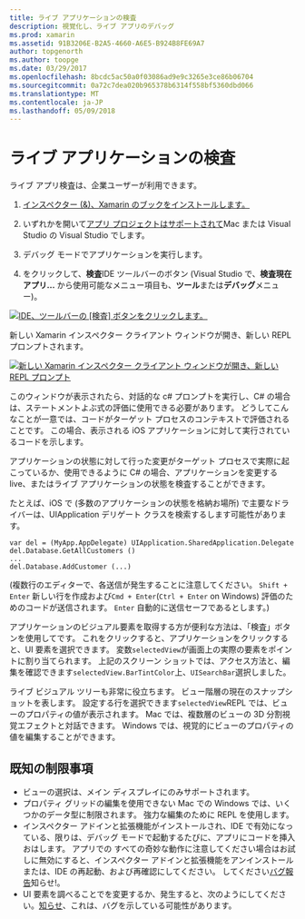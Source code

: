 ```yaml
---
title: ライブ アプリケーションの検査
description: 視覚化し、ライブ アプリのデバッグ
ms.prod: xamarin
ms.assetid: 91B3206E-B2A5-4660-A6E5-B924B8FE69A7
author: topgenorth
ms.author: toopge
ms.date: 03/29/2017
ms.openlocfilehash: 8bcdc5ac50a0f03086ad9e9c3265e3ce86b06704
ms.sourcegitcommit: 0a72c7dea020b965378b6314f558bf5360dbd066
ms.translationtype: MT
ms.contentlocale: ja-JP
ms.lasthandoff: 05/09/2018
---
```

# <a name="inspecting-live-applications"></a>ライブ アプリケーションの検査

ライブ アプリ検査は、企業ユーザーが利用できます。


1. [インスペクター (&)、Xamarin のブックをインストールします。](~/tools/inspector/install.md)

1. いずれかを開いて[アプリ プロジェクトはサポートされて](~/tools/inspector/install.md#supported-platforms)Mac または Visual Studio の Visual Studio でします。
1. デバッグ モードでアプリケーションを実行します。
1. をクリックして、**検査**IDE ツールバーのボタン (Visual Studio で、**検査現在アプリ...** から使用可能なメニュー項目も、**ツール**または**デバッグ**メニュー)。



[![](inspect-images/mac-heres-the-button.png "IDE、ツールバーの [検査] ボタンをクリックします。")](inspect-images/mac-heres-the-button.png#lightbox)

新しい Xamarin インスペクター クライアント ウィンドウが開き、新しい REPL プロンプトされます。

[![](inspect-images/inspector-0.7.0-map-inspect-small.png "新しい Xamarin インスペクター クライアント ウィンドウが開き、新しい REPL プロンプト")](inspect-images/inspector-0.7.0-map-inspect.png#lightbox)

このウィンドウが表示されたら、対話的な c# プロンプトを実行し、C# の場合は、ステートメントよぶ式の評価に使用できる必要があります。 どうしてこんなことが一意では、コードがターゲット プロセスのコンテキストで評価されることです。 この場合、表示される iOS アプリケーションに対して実行されているコードを示します。

アプリケーションの状態に対して行った変更がターゲット プロセスで実際に起こっているか、使用できるように C# の場合、アプリケーションを変更する live、またはライブ アプリケーションの状態を検査することができます。

たとえば、iOS で (多数のアプリケーションの状態を格納お場所) で主要なドライバーは、UIApplication デリゲート クラスを検索するします可能性があります。

    var del = (MyApp.AppDelegate) UIApplication.SharedApplication.Delegate
    del.Database.GetAllCustomers ()
    ...
    del.Database.AddCustomer (...)

(複数行のエディターで、各送信が発生することに注意してください。 `Shift + Enter` 新しい行を作成および`Cmd + Enter`(`Ctrl + Enter` on Windows) 評価のためのコードが送信されます。 `Enter` 自動的に送信セーフであるとします。)

アプリケーションのビジュアル要素を取得する方が便利な方法は、「検査」ボタンを使用してです。 これをクリックすると、アプリケーションをクリックすると、UI 要素を選択できます。 変数`selectedView`が画面上の実際の要素をポイントに割り当てられます。 上記のスクリーン ショットでは、アクセス方法と、編集を確認できます`selectedView.BarTintColor`上、`UISearchBar`選択しました。

ライブ ビジュアル ツリーも非常に役立ちます。 ビュー階層の現在のスナップショットを表します。 設定する行を選択できます`selectedView`REPL では、ビューのプロパティの値が表示されます。 Mac では、複数層のビューの 3D 分割視覚エフェクトと対話できます。 Windows では、視覚的にビューのプロパティの値を編集することができます。

## <a name="known-limitations"></a>既知の制限事項

 - ビューの選択は、メイン ディスプレイにのみサポートされます。
 - プロパティ グリッドの編集を使用できない Mac での Windows では、いくつかのデータ型に制限されます。 強力な編集のために REPL を使用します。
 - インスペクター アドインと拡張機能がインストールされ、IDE で有効になっている、限りは、デバッグ モードで起動するたびに、アプリにコードを挿入おはします。 アプリでの すべての奇妙な動作に注意してください場合はお試しに無効にすると、インスペクター アドインと拡張機能をアンインストールまたは、IDE の再起動、および再確認にしてください。 してください[バグ報告](~/tools/inspector/install.md#reporting-bugs)知らせ!。
 - UI 要素を調べることでを変更するか、発生すると、次のようにしてください。[知らせ](~/tools/inspector/install.md#reporting-bugs)、これは、バグを示している可能性があります。

